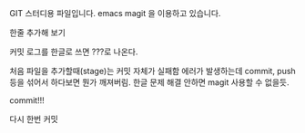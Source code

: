 GIT 스터디용 파일입니다.
emacs magit 을 이용하고 있습니다.

한줄 추가해 보기

커밋 로그를 한글로 쓰면 ???로 나온다.

처음 파일을 추가할때(stage)는 커밋 자체가 실패함
에러가 발생하는데 commit, push 등을 섞어서 하다보면 뭔가 깨져버림.
한글 문제 해결 안하면 magit 사용할 수 없을듯.

commit!!!

다시 한번 커밋

